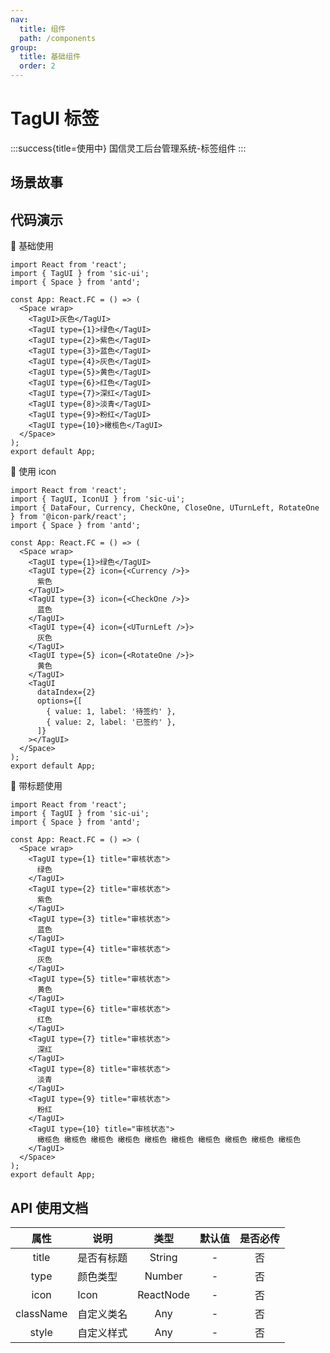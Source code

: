 ```yaml
---
nav:
  title: 组件
  path: /components
group:
  title: 基础组件
  order: 2
---
```


# TagUI 标签

:::success{title=使用中}
国信灵工后台管理系统-标签组件
:::

## 场景故事

## 代码演示

💎 基础使用

```tsx
import React from 'react';
import { TagUI } from 'sic-ui';
import { Space } from 'antd';

const App: React.FC = () => (
  <Space wrap>
    <TagUI>灰色</TagUI>
    <TagUI type={1}>绿色</TagUI>
    <TagUI type={2}>紫色</TagUI>
    <TagUI type={3}>蓝色</TagUI>
    <TagUI type={4}>灰色</TagUI>
    <TagUI type={5}>黄色</TagUI>
    <TagUI type={6}>红色</TagUI>
    <TagUI type={7}>深红</TagUI>
    <TagUI type={8}>淡青</TagUI>
    <TagUI type={9}>粉红</TagUI>
    <TagUI type={10}>橄榄色</TagUI>
  </Space>
);
export default App;
```

💎 使用 icon

```tsx
import React from 'react';
import { TagUI, IconUI } from 'sic-ui';
import { DataFour, Currency, CheckOne, CloseOne, UTurnLeft, RotateOne } from '@icon-park/react';
import { Space } from 'antd';

const App: React.FC = () => (
  <Space wrap>
    <TagUI type={1}>绿色</TagUI>
    <TagUI type={2} icon={<Currency />}>
      紫色
    </TagUI>
    <TagUI type={3} icon={<CheckOne />}>
      蓝色
    </TagUI>
    <TagUI type={4} icon={<UTurnLeft />}>
      灰色
    </TagUI>
    <TagUI type={5} icon={<RotateOne />}>
      黄色
    </TagUI>
    <TagUI
      dataIndex={2}
      options={[
        { value: 1, label: '待签约' },
        { value: 2, label: '已签约' },
      ]}
    ></TagUI>
  </Space>
);
export default App;
```

💎 带标题使用

```tsx
import React from 'react';
import { TagUI } from 'sic-ui';
import { Space } from 'antd';

const App: React.FC = () => (
  <Space wrap>
    <TagUI type={1} title="审核状态">
      绿色
    </TagUI>
    <TagUI type={2} title="审核状态">
      紫色
    </TagUI>
    <TagUI type={3} title="审核状态">
      蓝色
    </TagUI>
    <TagUI type={4} title="审核状态">
      灰色
    </TagUI>
    <TagUI type={5} title="审核状态">
      黄色
    </TagUI>
    <TagUI type={6} title="审核状态">
      红色
    </TagUI>
    <TagUI type={7} title="审核状态">
      深红
    </TagUI>
    <TagUI type={8} title="审核状态">
      淡青
    </TagUI>
    <TagUI type={9} title="审核状态">
      粉红
    </TagUI>
    <TagUI type={10} title="审核状态">
      橄榄色 橄榄色 橄榄色 橄榄色 橄榄色 橄榄色 橄榄色 橄榄色 橄榄色 橄榄色
    </TagUI>
  </Space>
);
export default App;
```

## API 使用文档

<font size=1>

|   属性    | 说明       |   类型    | 默认值 | 是否必传 |
| :-------: | ---------- | :-------: | :----: | :------: |
|   title   | 是否有标题 |  String   |   -    |    否    |
|   type    | 颜色类型   |  Number   |   -    |    否    |
|   icon    | Icon       | ReactNode |   -    |    否    |
| className | 自定义类名 |    Any    |   -    |    否    |
|   style   | 自定义样式 |    Any    |   -    |    否    |

</font>
